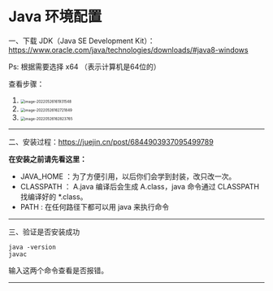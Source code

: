 # Java 环境配置

一、下载 JDK（Java SE Development Kit）：https://www.oracle.com/java/technologies/downloads/#java8-windows

Ps: 根据需要选择 x64 （表示计算机是64位的）

查看步骤：

1. <img src="C:\Users\blue\AppData\Roaming\Typora\typora-user-images\image-20220526161931548.png" alt="image-20220526161931548" style="zoom:50%;" />

2. <img src="C:\Users\blue\AppData\Roaming\Typora\typora-user-images\image-20220526162721849.png" alt="image-20220526162721849" style="zoom: 50%;" />
3. <img src="C:\Users\blue\AppData\Roaming\Typora\typora-user-images\image-20220526162823765.png" alt="image-20220526162823765" style="zoom:50%;" />

------

二、安装过程：https://juejin.cn/post/6844903937095499789

**在安装之前请先看这里：**

- JAVA_HOME ：为了方便引用，以后你们会学到封装，改只改一次。
- CLASSPATH ： A.java 编译后会生成 A.class，java 命令通过 CLASSPATH 找编译好的 *.class。
- PATH : 在任何路径下都可以用 java 来执行命令

------

三、验证是否安装成功

```
java -version
javac
```

输入这两个命令查看是否报错。

------



